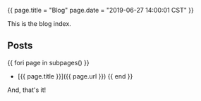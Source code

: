 {{
page.title = "Blog"
page.date  = "2019-06-27 14:00:01 CST"
}}

This is the blog index.

## Posts

{{ fori page in subpages() }}
- [{{ page.title }}]({{ page.url }})
{{ end }}

And, that's it!
